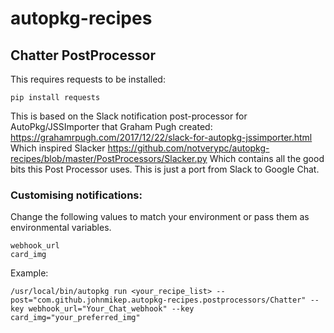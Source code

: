 # autopkg-recipes

## Chatter PostProcessor

This requires requests to be installed:
```
pip install requests
```
This is based on the Slack notification post-processor for AutoPkg/JSSImporter that Graham Pugh created:
https://grahamrpugh.com/2017/12/22/slack-for-autopkg-jssimporter.html
Which inspired Slacker https://github.com/notverypc/autopkg-recipes/blob/master/PostProcessors/Slacker.py
Which contains all the good bits this Post Processor uses. 
This is just a port from Slack to Google Chat.

### Customising notifications:
Change the following values to match your environment or pass them as environmental variables.
```
webhook_url
card_img
```

Example:
```
/usr/local/bin/autopkg run <your_recipe_list> --post="com.github.johnmikep.autopkg-recipes.postprocessors/Chatter" --key webhook_url="Your_Chat_webhook" --key card_img="your_preferred_img"
```
